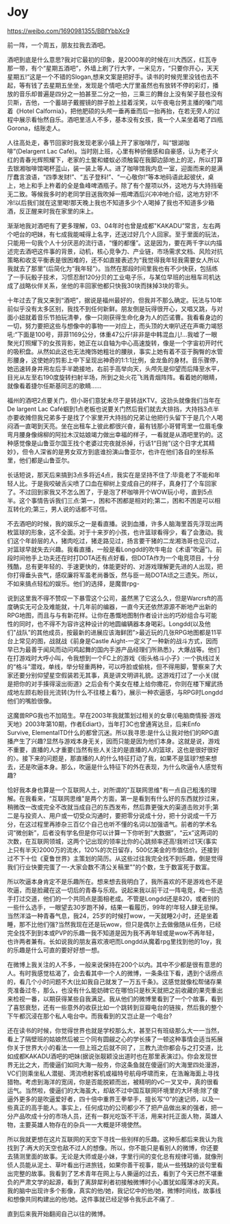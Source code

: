 # Joy

https://weibo.com/1690981355/BBfYbbXc9

前一阵，一个周五，朋友拉我去酒吧。

酒吧到底是什么意思?我对它最初的印象，是2000年的时候在川大西区，红瓦寺那一带，有个“星期五酒吧”，外墙上刷了行大字，一米见方，“只要你开心，天天星期五!“这是一个不错的Slogan,想来文案是把好手。读书的时候兜里没钱也去不起，等有钱了去星期五坐坐，发现是个情吧:大厅里虽然也有放转不停的彩灯，播放的音乐却普遍是四分之一拍甚至二分之一拍，三乘三的舞台上没有架子鼓也没有贝斯，吉他，一个蓄胡子戴握镜的胖子脸上挂着淫笑，以午夜电台男主播的嗓门唁着《Hotel Calfornia》，把他肥硕的头颅一垂再垂而后一抬再抬，在若无旁人的过程中展示看怡然自乐。酒吧里活人不多，基本没有女孩，我一个人呆坐着喝了四瓶 Gorona，结账走人。

人往高处走，春节回家时我发现老家小镇上开了家咖啡厅，叫“银湖咖啡”(Delargent Lac Café)。当时刚上班，心里有种骄傲感和自豪感，认为老子火红的青春光辉照耀下，老家的土鳖和蝼蚁必须触匐在我脚边舔地上的泥，所以打算去银湘咖啡馆喝杯蓝山，装一装上等人。进了咖啡馆我内息一室，迎面而来的是满厅蠢言浪语，“四季发财!”、“五子登料!”、“一心敬你!”等本地码语此起彼伏，桌上，地上和手上杵着的全是鱼峰啤酒瓶子。除了有个屋项以外，这地方与大持挡毫无二致。等候我多时的老同学目送我吹掉一瓶啤酒后兴冲冲地介绍，这地方好!不冷!以后我们就在这里喝!那天晚上我也不知道多少个人喝掉了我也不知道多少箱酒，反正醒来时我在家里的床上。

渐渐地我对酒吧有了更多理解，03、04年时也曾是成都"KAKADU”常言，左右两个吧台的吧妹，有七成我能喊得上名字，还送过好几个人回家。至于里面的玩法，只能用一句我个人十分厌恶的流行语，“懂的都懂”。这是因为，要在两千字以内描述完去酒吧这件事的背景，动机，核心竞争力、产业链，市场需求文档、风险对抗策略和收支平衡表是很困难的，还不如直接表述为“我觉得我年轻我需要女人所以我就去了那里”(后简化为“我年轻”〉。当然在那段时间里我也有不少快获，包括练了一手玩骰子技术，习惯忍耐120分贝的工业电子乐，与某位早班的出租车司机达成了战略伙伴关系，坐他的丰回家他都只快我30块而抹掉3块的零头。

十年过去了我又来到“酒吧”，据说是福州最好的，但我并不那么确定。玩法与10年前似乎没有太多区别，我找不到任何新鲜。朋友倒是玩得很开心，又唱又跳，与对面小妞就着音乐节拍玩清拳，像一只刚获得生命化身为人的匹诺曹。我看看身边的一切，努力要把这些与想像中的事物一一对应上，而头顶的大喇叭还在声嘶力竭怒吼:“下面是100号，菲菲1169公分，体重47公斤!非非是中韩混血儿!…我嘘了一眼聚光灯照耀下的女孩背影，她正在以自轴为中心高速旋转，像是一个字宙初开时代的吸积盘。从然如此这也无法掩饰她粗壮的腰肤，事实上她有着不亚于胸臀的水管形腰身，这使她的剪影上中下呈现出神奇的1:1:1比例，金龙鱼的身材。音乐骤停，她迅速转身并用左后手半跪接地，右前手高举向天，头颅先是仰望而后降至水平，目光从左至右190度旋转扫射半场，所到之处火花飞溅青烟阵阵。看着她的眼睛，就像看着捷尔任斯基同志的歌睛……

福州的酒吧2点要关门，但小哥们意犹未尽于是转战KTV。这劲头就像我们当年在De largent Lac Café蝈到1点老板也说要关门然后我们就去大排挡，大持挡3点半亦要收摊但我兄弟多于是找了个家里开大持挡的兄弟让他把行头留下于是几个人喝闷酒一直喝到天亮。坐在出租车上彼此都很兴奋，最有钱那小哥臂弯里一位眉毛像弯月腰身像绵柳的阿拉木汉姑娘竭力做出幸福的样子，一看就是从酒吧里钓的。这种感觉像是山鲁亚尔国王找个老婆过完夜就杀掉，行话1“日抛”(这个日字尤其精妙》，但令人深省的是男女双方到底谁扮演山鲁亚尔，也许在他们各自的坐标系里，他们都是山鲁亚尔。

长话短说，那天后来搞到3点多将近4点，我实在是坚持不住了:毕竟老了不能和年轻人比。于是我咬破舌尖喷了口血在柳树上变成自己的样子，真身打了个车回家了。不过回到家我又不怎么困了，于是泡了杯咖啡开个WOW玩小号，直到5点半。这个事情告诉我们三点:第一，困和不困都是相对的;第二，困和不困是可以相互转化的;第三，男人说的话都不可信。

不去酒吧的时候，我的娱乐之一是看直播。说到血播，许多人脑海里首先浮现出两枚篮球的形象，这不全面。对于十来岁的小孩，也许篮球看得少，看了会激动。我们这个年龄层的人，猪肉吃过，猪走路见过，扬言要干猪的二龙湘浩哥也见识过，对篮球早就失去兴趣。我看直播，一般是看Longdd的吹牛电台《术语”吹逼”)。前段时间他手上功夫还在时打DOTA还有点好看，但DOTA作为一个电竞项目，十分残酷，总有更年轻的、手速更快的，体能更好的、对游戏理解更先进的人出现，把你打得垂头丧气，感叹廉将军虽老尚番饭，然与臣一局DOTA顷之三遗矢。所以，不如来搞点轻松的娱乐。他们的选择，是魔兽rpg-

说到这里我不得不赞叹一下暴雪这个公司，虽然黑了它这么久，但是Warcrsft的高度确实无可企及难能就，十几年前的编器，一直今天还依然源源不断地产出新的RPG地图，而且与与有新花样。让你在愚慨地图制作者设计出的巧妙组合与可能性的同时，也不得不为容许这种设计的地圆编辆器本身喝彩。Longdd(以及他们"战队”的其他成员，按最新的进展应该海鲜团”>最近玩的几张RPG地图都是11平台上常见的图，战就战《前身是Castle Aight-一定义了一种新的战斗方式，因而早已为最善于闻风而动问鸡起舞的国内手游产品经理们所熟悉》，大爆战等。他们在打游戏时大呼小叫，令我想到一个FC上的游戏《街头格斗小子》:一个执线过关的“格斗”潜戏，单线，举分轻重两种，可以呼脸或偷桃，但不得用脚，警察来了大家还要分别仰望星空假装若无其事，真是讲文明讲礼貌。这游戏打过了一小关(就是把你的对手揍得滚出街道》之后会有个美女在楼上给你撒花，你则在楼下耀武扬成地左顾右盼目光流转(为什么不往楼上看?》，展示一种农逼感，与RPG时Longdd他们的嘴脸很像。

这魔兽RPG我也不加陌生。早在2003年我就策划过相关的女章(《电脑商情报·游戏天地》2003年第10期，作者Ediart》，当年打3C也曾通宵达旦，后来Enfo Survive, ElementalTD什么的都曾沉迷。所以我寻思:是什么让我对他们的RPG直播产生了兴趣?显然与游戏本身无关，因而只能是因为他们本身。这就是说，游戏不重要，直播的人才重要(当然有些人关注的是直播的人的篮球，这也是很好很好的〉。接下来的问题是，那直播的人的什么特征打动了我，如果不是篮球?想来想去，还是吹逼本身。那么，吹逼是什么特征下的外在表现，为什么吹逼令人感觉有趣?

恰好我本身也算是一个互联网人士，对所谓的"互联网思维"有一点自己粗浅的理解。在我看来，“互联网思维"是两个方面，第一是看到有什么好的东西就抄过来，稍微改一改或完全不改就当成自己的东西发布，然后靠更强大的渠道击败对手;第二是与投资人、用户或一切受众沟通时，要把零分说成十分，把十分说成一千万分，在这过程里再掺杂三百亿个自己也听不懂的名词以加强语气。前者的学术名词“微创新”，后者没有学名但是你可以计算一下你听到"大数据”，“云x”这两词的次数，在互联网领城，这两个记出现的领率比你的心跳频率还高!我听过1天(事实上只有半天)2000万的流水，120%的次日留存，500亿美金的市值估价。还接到过不下十位《夏鲁世界》主策划的简历。从这些过往我完全找不到乐趣，倒是觉得我们行业快要完蛋了一-大家会数不清公关稿里"”的个数，生于数富死于数富。

所以吹逼本身肯定不是乐趣所在。想来想去我明白了，我所喜欢的不是游戏也不是吹逼，而是脸藏在这一切后的青春与乐观。说起来我以前干过一阵电竞，和一些选手打过交道，他们的一个共同点是面相老成。不管是Longdd还是820，或者别的一些什么选手，一眼望去30岁跑不掉，结果一看履历，99年的!年轻人肆无忌惮。当然洋溢一种青春气息，我24，25岁的时候打wow，一天就睡2小时，还是坐着睡，那不比他们强?当然我现在还是玩wow，但只是偶尔上去做傲随从任务，已经完全找不到到本或PVP的乐趣一我不知道是因为我不再年轻或是wow不再年轻，也许两者兼有。长如说我的朋友喜欢液吧而Longdd从魔着rpg里找到他的1oy，我的乐趣是什么可直的要好好想一想。

在微博上我关注的人不多，一般来说保持在200个以内。其中不少都是很有意思的人。有时我感觉枯渴了，会去看其中一个人的微博，一条条往下看，遇到个话痨点的，看几个小时问题不大(比如我自己就发了一万五千条》。这感觉就像松帮储存果壳准备过冬，那么，也没有什么能妨碑它在哪怕只是秋天就把之前收藏的果壳重出来检视一番，以期获得某些自我满足。我从他们的微博里看到了一个个故事，看到了喜怒衰愁，还有一些意外的收获比如一个跳转到豆瓣电台的链挨，然后我的整个下午都沉浸在那个私人电台中。而我看到的又岂止是一个电台?

还在读书的时候，你觉得世界也就是学校那么大，甚至只有班级那么大一一当然，看上了隔壁班的姑娘然后被三个同有圆觎之心的学长揍了一顿这种事情会适当拓展你关于世界大小的看法一一但上班之后就不同了，三教九流你都会与之打交道，比如成都KAKADU酒吧的吧妹(据说张靓颖没出道时也在那里表演过》。你会发现世界无比之大，而傻逼们如同大海一般务，你这条鱼就在傻逼们的大海里四处漫游，VC们则乘坐私人潜艇、湾流喷射客机或福特号航母呼啸而来，在浩瀚海面上寻找猎物。考虑到海洋的宽阔，你是否能脱颖而出，被精明的vC一叉叉中，真的很看运气。当然啦，傻逼们的大海虽大，却敌不过中国互联网环境里的大环境:除了傻逼外更多的是吹逼爱好者，四十倍中重界王拳举手，擅长写“0”的速记师，以及一些真正的高手能人。事实上，任何成功的公司都少不了把产品做出来的强者，把一分产品吹成十分的市场人员，还有一群光吃饭不干活，用来衬托正面人物，英雄人物，主要英雄人物存在的杂兵一一大概是环境使然。

所以我就更想在这片互联网的天空下寻找一些别样的乐趣。这种乐都后来我认为我找到了:再大的天空也敌不过人的想像。所以，你不能只是看别人的微博，你还要去猜测里面的故事。无论是大师或是小妹，字里行间的变化总有规律可循，就像刑侦人员能从泥土、草叶看出行进旅钱，如果你善干视事，能从一些残缺的谈句里看出完整的故事。我看到了艺术青年在网上与人撕逼的过去，看到了今天已然不堪重负的严肃文学的起源，看到了离辞犀利者初接触微博时小心置犹如履薄冰的天真。我的脑中出现许多个影像，真实的他/她，我记忆中的他/她，微博时间线，故事线和想像共同构建出的他/她。这件事就已经足够令我乐此不痛了..

直到后来我开始翻阅自己以往的微博。